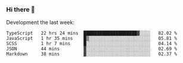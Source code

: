 ### Hi there 👋

Development the last week:
<!--START_SECTION:waka-->

```text
TypeScript   22 hrs 24 mins  ████████████████████▓░░░░   82.02 %
JavaScript   1 hr 35 mins    █▒░░░░░░░░░░░░░░░░░░░░░░░   05.81 %
SCSS         1 hr 7 mins     █░░░░░░░░░░░░░░░░░░░░░░░░   04.14 %
JSON         44 mins         ▓░░░░░░░░░░░░░░░░░░░░░░░░   02.69 %
Markdown     38 mins         ▓░░░░░░░░░░░░░░░░░░░░░░░░   02.37 %
```

<!--END_SECTION:waka-->

<!--
**JASONPANGGO/jasonpanggo** is a ✨ _special_ ✨ repository because its `README.md` (this file) appears on your GitHub profile.

Here are some ideas to get you started:

- 🔭 I’m currently working on ...
- 🌱 I’m currently learning ...
- 👯 I’m looking to collaborate on ...
- 🤔 I’m looking for help with ...
- 💬 Ask me about ...
- 📫 How to reach me: ...
- 😄 Pronouns: ...
- ⚡ Fun fact: ...
-->
